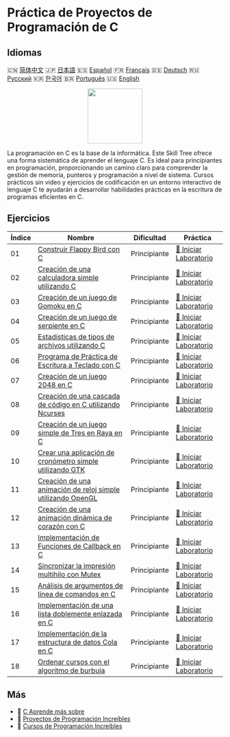 # Práctica de Proyectos de Programación de C

## Idiomas

🇨🇳 [简体中文](README_zh.md) 🇯🇵 [日本語](README_ja.md) 🇪🇸 [Español](README_es.md) 🇫🇷 [Français](README_fr.md) 🇩🇪 [Deutsch](README_de.md) 🇷🇺 [Русский](README_ru.md) 🇰🇷 [한국어](README_ko.md) 🇧🇷 [Português](README_pt.md) 🇺🇸 [English](README.md) 

<div align="center">
<img width="128px" src="https://file.labex.io/path/GAbMWgBPUOxV.png">
</div>

La programación en C es la base de la informática. Este Skill Tree ofrece una forma sistemática de aprender el lenguaje C. Es ideal para principiantes en programación, proporcionando un camino claro para comprender la gestión de memoria, punteros y programación a nivel de sistema. Cursos prácticos sin video y ejercicios de codificación en un entorno interactivo de lenguaje C te ayudarán a desarrollar habilidades prácticas en la escritura de programas eficientes en C.

## Ejercicios

|   Índice | Nombre                                                                                                                                                     | Dificultad   | Práctica                                                                                                              |
|----------|------------------------------------------------------------------------------------------------------------------------------------------------------------|--------------|-----------------------------------------------------------------------------------------------------------------------|
|       01 | [Construir Flappy Bird con C](https://labex.io/es/courses/project-building-flappy-bird-using-c)                                                            | Principiante | [🚀 Iniciar Laboratorio](https://labex.io/es/courses/project-building-flappy-bird-using-c)                            |
|       02 | [Creación de una calculadora simple utilizando C](https://labex.io/es/courses/project-making-a-simple-calculator-using-c)                                  | Principiante | [🚀 Iniciar Laboratorio](https://labex.io/es/courses/project-making-a-simple-calculator-using-c)                      |
|       03 | [Creación de un juego de Gomoku en C](https://labex.io/es/courses/project-creating-a-gomoku-game-in-c)                                                     | Principiante | [🚀 Iniciar Laboratorio](https://labex.io/es/courses/project-creating-a-gomoku-game-in-c)                             |
|       04 | [Creación de un juego de serpiente en C](https://labex.io/es/courses/project-creating-a-snake-game-in-c)                                                   | Principiante | [🚀 Iniciar Laboratorio](https://labex.io/es/courses/project-creating-a-snake-game-in-c)                              |
|       05 | [Estadísticas de tipos de archivos utilizando C](https://labex.io/es/courses/project-file-type-statistics-using-c)                                         | Principiante | [🚀 Iniciar Laboratorio](https://labex.io/es/courses/project-file-type-statistics-using-c)                            |
|       06 | [Programa de Práctica de Escritura a Teclado con C](https://labex.io/es/courses/project-typing-practice-program-using-c)                                   | Principiante | [🚀 Iniciar Laboratorio](https://labex.io/es/courses/project-typing-practice-program-using-c)                         |
|       07 | [Creación de un juego 2048 en C](https://labex.io/es/courses/project-creating-a-2048-game-in-c)                                                            | Principiante | [🚀 Iniciar Laboratorio](https://labex.io/es/courses/project-creating-a-2048-game-in-c)                               |
|       08 | [Creación de una cascada de código en C utilizando Ncurses](https://labex.io/es/courses/project-creating-a-code-rain-in-c-using-ncurses)                   | Principiante | [🚀 Iniciar Laboratorio](https://labex.io/es/courses/project-creating-a-code-rain-in-c-using-ncurses)                 |
|       09 | [Creación de un juego simple de Tres en Raya en C](https://labex.io/es/courses/project-creating-a-simple-tic-tac-toe-game-in-c)                            | Principiante | [🚀 Iniciar Laboratorio](https://labex.io/es/courses/project-creating-a-simple-tic-tac-toe-game-in-c)                 |
|       10 | [Crear una aplicación de cronómetro simple utilizando GTK](https://labex.io/es/courses/project-create-a-simple-stopwatch-app-using-gtk)                    | Principiante | [🚀 Iniciar Laboratorio](https://labex.io/es/courses/project-create-a-simple-stopwatch-app-using-gtk)                 |
|       11 | [Creación de una animación de reloj simple utilizando OpenGL](https://labex.io/es/courses/project-creating-a-simple-clock-animation-using-opengl-and-glut) | Principiante | [🚀 Iniciar Laboratorio](https://labex.io/es/courses/project-creating-a-simple-clock-animation-using-opengl-and-glut) |
|       12 | [Creación de una animación dinámica de corazón con C](https://labex.io/es/courses/project-creating-a-dynamic-heart-animation-with-c)                       | Principiante | [🚀 Iniciar Laboratorio](https://labex.io/es/courses/project-creating-a-dynamic-heart-animation-with-c)               |
|       13 | [Implementación de Funciones de Callback en C](https://labex.io/es/courses/project-callback-functions)                                                     | Principiante | [🚀 Iniciar Laboratorio](https://labex.io/es/courses/project-callback-functions)                                      |
|       14 | [Sincronizar la impresión multihilo con Mutex](https://labex.io/es/courses/project-chaotic-typewriter)                                                     | Principiante | [🚀 Iniciar Laboratorio](https://labex.io/es/courses/project-chaotic-typewriter)                                      |
|       15 | [Análisis de argumentos de línea de comandos en C](https://labex.io/es/courses/project-command-line-arguments)                                             | Principiante | [🚀 Iniciar Laboratorio](https://labex.io/es/courses/project-command-line-arguments)                                  |
|       16 | [Implementación de una lista doblemente enlazada en C](https://labex.io/es/courses/project-doubly-linked-list)                                             | Principiante | [🚀 Iniciar Laboratorio](https://labex.io/es/courses/project-doubly-linked-list)                                      |
|       17 | [Implementación de la estructura de datos Cola en C](https://labex.io/es/courses/project-implementing-a-queue)                                             | Principiante | [🚀 Iniciar Laboratorio](https://labex.io/es/courses/project-implementing-a-queue)                                    |
|       18 | [Ordenar cursos con el algoritmo de burbuja](https://labex.io/es/courses/project-organizing-course-list)                                                   | Principiante | [🚀 Iniciar Laboratorio](https://labex.io/es/courses/project-organizing-course-list)                                  |

## Más

- 🔗 [C Aprende más sobre](https://labex.io/es/skilltrees/c)
- 🔗 [Proyectos de Programación Increíbles](https://github.com/labex-labs/awesome-programming-projects)
- 🔗 [Cursos de Programación Increíbles](https://github.com/labex-labs/awesome-programming-courses)

